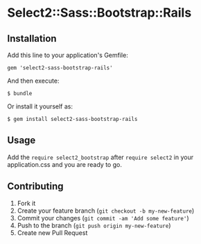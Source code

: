# Select2::Sass::Bootstrap::Rails

## Installation

Add this line to your application's Gemfile:

    gem 'select2-sass-bootstrap-rails'

And then execute:

    $ bundle

Or install it yourself as:

    $ gem install select2-sass-bootstrap-rails

## Usage


Add the `require select2_bootstrap` after `require select2` in your
application.css and you are ready to go.


## Contributing

1. Fork it
2. Create your feature branch (`git checkout -b my-new-feature`)
3. Commit your changes (`git commit -am 'Add some feature'`)
4. Push to the branch (`git push origin my-new-feature`)
5. Create new Pull Request
